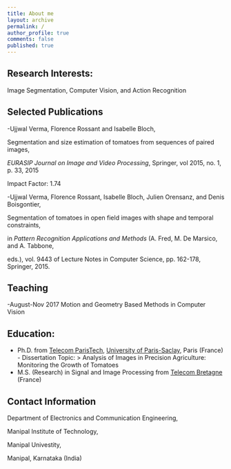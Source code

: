 ```yaml
---
title: About me
layout: archive
permalink: /
author_profile: true
comments: false
published: true
---
```


## Research Interests:
Image Segmentation, Computer Vision, and Action Recognition


## Selected Publications
-Ujjwal Verma, Florence Rossant and Isabelle Bloch,

Segmentation and size estimation of tomatoes from sequences of paired images,

_EURASIP Journal on Image and Video Processing_, Springer, vol 2015, no. 1, p. 33, 2015

Impact Factor: 1.74

-Ujjwal Verma, Florence Rossant, Isabelle Bloch, Julien Orensanz, and Denis Boisgontier,

Segmentation of tomatoes in open field images with shape and temporal constraints,

in _Pattern Recognition Applications and Methods_ (A. Fred, M. De Marsico, and A. Tabbone,

eds.), vol. 9443 of Lecture Notes in Computer Science, pp. 162-178, Springer, 2015.


## Teaching
-August-Nov 2017 Motion and Geometry Based Methods in Computer Vision


## Education:
- Ph.D. from [Telecom ParisTech](https://www.telecom-paristech.fr/), [University of Paris-Saclay](https://www.universite-paris-saclay.fr/en), Paris (France) 
		- Dissertation Topic: > Analysis of Images in Precision Agriculture: Monitoring the Growth of
Tomatoes
- M.S. (Research) in Signal and Image Processing from [Telecom Bretagne](https://www.imt-atlantique.fr/) (France) 






## Contact Information
 
Department of Electronics and Communication Engineering,

Manipal Institute of Technology,

Manipal Univestity,

Manipal, Karnataka (India)

